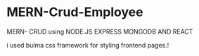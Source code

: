 # MERN-Crud-Employee
MERN- CRUD  using NODE.JS EXPRESS MONGODB AND REACT

i used bulma css framework for styling frontend pages.!
